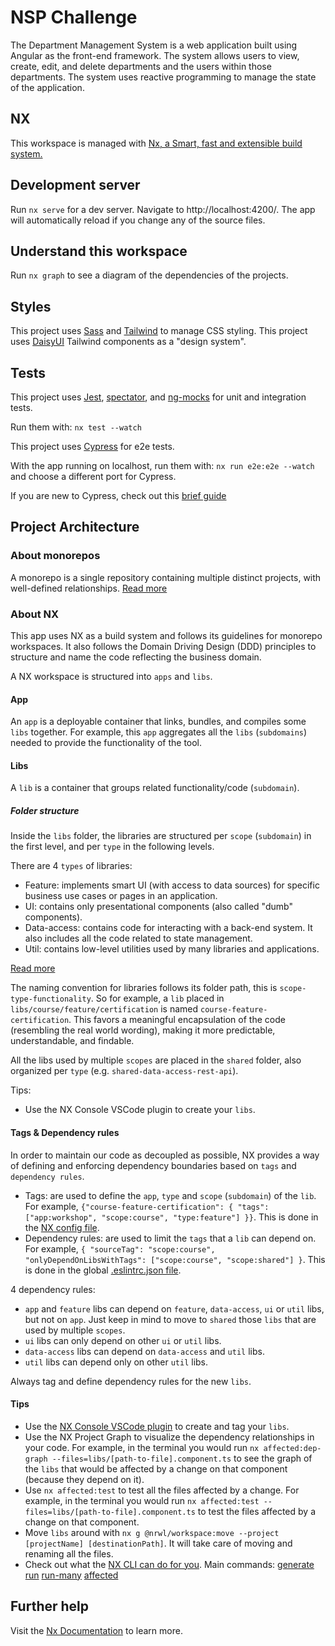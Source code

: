 # NSP Challenge
The Department Management System is a web application built using Angular as the front-end framework. The system allows users to view, create, edit, and delete departments and the users within those departments. The system uses reactive programming to manage the state of the application.

## NX

This workspace is managed with [Nx, a Smart, fast and extensible build system.](https://nx.dev)

## Development server

Run `nx serve` for a dev server. Navigate to http://localhost:4200/. The app will automatically reload if you change any of the source files.

## Understand this workspace

Run `nx graph` to see a diagram of the dependencies of the projects.

## Styles

This project uses [Sass](https://sass-lang.com) and [Tailwind](https://tailwindcss.com) to manage CSS styling.
This project uses [DaisyUI](https://daisyui.com) Tailwind components as a "design system".

## Tests

This project uses [Jest](https://jestjs.io), [spectator](https://github.com/ngneat/spectator), and [ng-mocks](https://ng-mocks.sudo.eu) for unit and integration tests.

Run them with: `nx test --watch`

This project uses [Cypress](https://www.cypress.io) for e2e tests.

With the app running on localhost, run them with: `nx run e2e:e2e --watch` and choose a different port for Cypress.

If you are new to Cypress, check out this [brief guide](https://medium.com/@aleixsuau/cypress-the-crash-post-a0c9c2dd3574)

## Project Architecture

### About monorepos

A monorepo is a single repository containing multiple distinct projects, with well-defined relationships. [Read more](https://monorepo.tools)

### About NX

This app uses NX as a build system and follows its guidelines for monorepo workspaces. It also follows the Domain Driving Design (DDD) principles to structure and name the code reflecting the business domain.

A NX workspace is structured into `apps` and `libs`.

#### App

An `app` is a deployable container that links, bundles, and compiles some `libs` together. For example, this `app` aggregates all the `libs` (`subdomains`) needed to provide the functionality of the tool.

#### Libs

A `lib` is a container that groups related functionality/code (`subdomain`).

##### Folder structure

Inside the `libs` folder, the libraries are structured per `scope` (`subdomain`) in the first level, and per `type` in the following levels.

There are 4 `types` of libraries:

* Feature: implements smart UI (with access to data sources) for specific business use cases or pages in an application.
* UI: contains only presentational components (also called "dumb" components).
* Data-access: contains code for interacting with a back-end system. It also includes all the code related to state management.
* Util: contains low-level utilities used by many libraries and applications.

[Read more](https://nx.dev/structure/library-types)

The naming convention for libraries follows its folder path, this is `scope-type-functionality`. So for example, a `lib` placed in `libs/course/feature/certification` is named `course-feature-certification`. This favors a meaningful encapsulation of the code (resembling the real world wording), making it more predictable, understandable, and findable.

All the libs used by multiple `scopes` are placed in the `shared` folder, also organized per `type` (e.g. `shared-data-access-rest-api`).

Tips:

* Use the NX Console VSCode plugin to create your `libs`.

#### Tags & Dependency rules

In order to maintain our code as decoupled as possible, NX provides a way of defining and enforcing dependency boundaries based on `tags` and `dependency rules`.

* Tags: are used to define the `app`, `type` and `scope` (`subdomain`) of the `lib`. For example, `{"course-feature-certification": { "tags": ["app:workshop", "scope:course", "type:feature"] }}`. This is done in the [NX config file](./nx.json).
* Dependency rules: are used to limit the `tags` that a `lib` can depend on. For example, `{ "sourceTag": "scope:course", "onlyDependOnLibsWithTags": ["scope:course", "scope:shared"] }`. This is done in the global [.eslintrc.json file](./.eslintrc.json).

4 dependency rules:

* `app` and `feature` libs can depend on `feature`, `data-access`, `ui` or `util` libs, but not on `app`. Just keep in mind to move to `shared` those `libs` that are used by multiple `scopes`.
* `ui` libs can only depend on other `ui` or `util` libs.
* `data-access` libs can depend on `data-access` and `util` libs.
* `util` libs can depend only on other `util` libs.

Always tag and define dependency rules for the new `libs`.

#### Tips

* Use the [NX Console VSCode plugin](https://marketplace.visualstudio.com/items?itemName=nrwl.angular-console) to create and tag your `libs`.
* Use the NX Project Graph to visualize the dependency relationships in your code. For example, in the terminal you would run `nx affected:dep-graph --files=libs/[path-to-file].component.ts` to see the graph of the `libs` that would be affected by a change on that component (because they depend on it).
* Use `nx affected:test` to test all the files affected by a change. For example, in the terminal you would run `nx affected:test --files=libs/[path-to-file].component.ts` to test the files affected by a change on that component.
* Move `libs` around with `nx g @nrwl/workspace:move --project [projectName] [destinationPath]`. It will take care of moving and renaming all the files.
* Check out what the [NX CLI can do for you](https://nx.dev/using-nx/nx-cli).
Main commands:
[generate](https://nx.dev/cli/generate) 
[run](https://nx.dev/cli/run)
[run-many](https://nx.dev/cli/run-many)
[affected](https://nx.dev/cli/affected)

## Further help

Visit the [Nx Documentation](https://nx.dev) to learn more.
